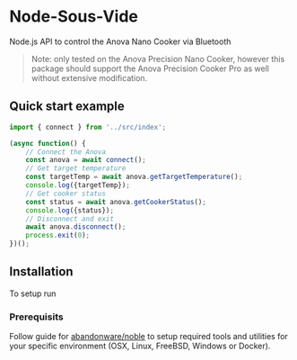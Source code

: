 # Node-Sous-Vide

Node.js API to control the Anova Nano Cooker via Bluetooth

> Note: only tested on the Anova Precision Nano Cooker, however this package should support the Anova Precision Cooker Pro as well without extensive modification.

## Quick start example

```js
import { connect } from '../src/index';

(async function() {
    // Connect the Anova
    const anova = await connect();
    // Get target temperature
    const targetTemp = await anova.getTargetTemperature();
    console.log({targetTemp});
    // Get cooker status
    const status = await anova.getCookerStatus();
    console.log({status});
    // Disconnect and exit
    await anova.disconnect();
    process.exit(0);
})();
```

## Installation

To setup run 

### Prerequisits

Follow guide for [abandonware/noble](https://github.com/abandonware/noble#installation) to setup required tools and utilities for your specific environment (OSX, Linux, FreeBSD, Windows or Docker).
